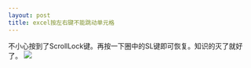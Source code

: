 ```yaml
---
layout: post
title: excel按左右键不能跳动单元格
---
```


不小心按到了ScrollLock键。再按一下圈中的SL键即可恢复。知识的灭了就好了。
![](/docs/images/2020-12-24-10-45-50.png)


